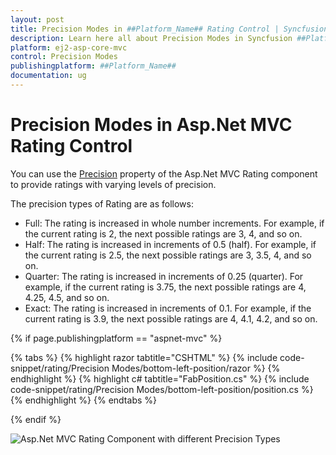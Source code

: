 ```yaml
---
layout: post
title: Precision Modes in ##Platform_Name## Rating Control | Syncfusion
description: Learn here all about Precision Modes in Syncfusion ##Platform_Name## Rating control of Syncfusion Essential JS 2 and more.
platform: ej2-asp-core-mvc
control: Precision Modes
publishingplatform: ##Platform_Name##
documentation: ug
---
```


# Precision Modes in Asp.Net MVC Rating Control

You can use the [Precision](https://help.syncfusion.com/cr/aspnetmvc-js2/Syncfusion.EJ2.Inputs.Rating.html#Syncfusion_EJ2_Inputs_Rating_Precision) property of the Asp.Net MVC Rating component to provide ratings with varying levels of precision.

The precision types of Rating are as follows:

* Full: The rating is increased in whole number increments. For example, if the current rating is 2, the next possible ratings are 3, 4, and so on.
* Half: The rating is increased in increments of 0.5 (half). For example, if the current rating is 2.5, the next possible ratings are 3, 3.5, 4, and so on. 
* Quarter: The rating is increased in increments of 0.25 (quarter). For example, if the current rating is 3.75, the next possible ratings are 4, 4.25, 4.5, and so on. 
* Exact: The rating is increased in increments of 0.1. For example, if the current rating is 3.9, the next possible ratings are 4, 4.1, 4.2, and so on.

{% if page.publishingplatform == "aspnet-mvc" %}

{% tabs %}
{% highlight razor tabtitle="CSHTML" %}
{% include code-snippet/rating/Precision Modes/bottom-left-position/razor %}
{% endhighlight %}
{% highlight c# tabtitle="FabPosition.cs" %}
{% include code-snippet/rating/Precision Modes/bottom-left-position/position.cs %}
{% endhighlight %}
{% endtabs %}

{% endif %}

![Asp.Net MVC Rating Component with different Precision Types](./images/rating-precision-types.png)